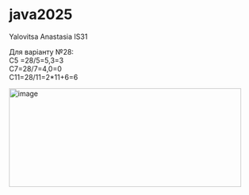 # java2025
Yalovitsa Anastasia IS31

Для варіанту №28:  
С5 =28/5=5,3=3   
C7=28/7=4,0=0  
C11=28/11=2*11+6=6  

<img width="468" height="199" alt="image" src="https://github.com/user-attachments/assets/7ef51eaf-85ba-402b-800f-7424f6ff45ca" />

